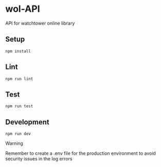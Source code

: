 # wol-API

API for watchtower online library

## Setup

```
npm install
```

## Lint

```
npm run lint
```

## Test

```
npm run test
```

## Development

```
npm run dev
```

> [!WARNING]  
> Remember to create a .env file for the production environment to avoid security issues in the log errors
